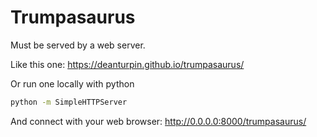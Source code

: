 # Trumpasaurus

Must be served by a web server.

Like this one: https://deanturpin.github.io/trumpasaurus/

Or run one locally with python
```bash
python -m SimpleHTTPServer
```

And connect with your web browser: http://0.0.0.0:8000/trumpasaurus/
